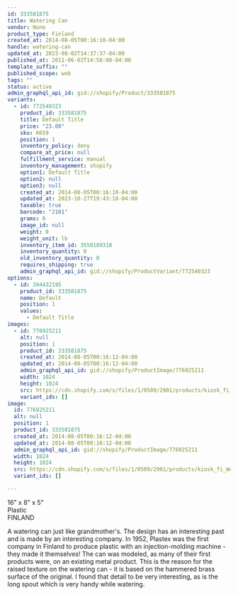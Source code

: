 ```yaml
---
id: 333581875
title: Watering Can
vendor: None
product_type: Finland
created_at: 2014-08-05T00:16:10-04:00
handle: watering-can
updated_at: 2023-08-02T14:37:37-04:00
published_at: 2011-06-02T14:58:00-04:00
template_suffix: ""
published_scope: web
tags: ""
status: active
admin_graphql_api_id: gid://shopify/Product/333581875
variants:
  - id: 772540323
    product_id: 333581875
    title: Default Title
    price: "23.00"
    sku: K659
    position: 1
    inventory_policy: deny
    compare_at_price: null
    fulfillment_service: manual
    inventory_management: shopify
    option1: Default Title
    option2: null
    option3: null
    created_at: 2014-08-05T00:16:10-04:00
    updated_at: 2023-10-27T19:43:18-04:00
    taxable: true
    barcode: "2101"
    grams: 0
    image_id: null
    weight: 0
    weight_unit: lb
    inventory_item_id: 3550189318
    inventory_quantity: 0
    old_inventory_quantity: 0
    requires_shipping: true
    admin_graphql_api_id: gid://shopify/ProductVariant/772540323
options:
  - id: 394432195
    product_id: 333581875
    name: Default
    position: 1
    values:
      - Default Title
images:
  - id: 776925211
    alt: null
    position: 1
    product_id: 333581875
    created_at: 2014-08-05T00:16:12-04:00
    updated_at: 2014-08-05T00:16:12-04:00
    admin_graphql_api_id: gid://shopify/ProductImage/776925211
    width: 1024
    height: 1024
    src: https://cdn.shopify.com/s/files/1/0589/2901/products/kiosk_fi_WATERINGCAN.jpeg?v=1407212172
    variant_ids: []
image:
  id: 776925211
  alt: null
  position: 1
  product_id: 333581875
  created_at: 2014-08-05T00:16:12-04:00
  updated_at: 2014-08-05T00:16:12-04:00
  admin_graphql_api_id: gid://shopify/ProductImage/776925211
  width: 1024
  height: 1024
  src: https://cdn.shopify.com/s/files/1/0589/2901/products/kiosk_fi_WATERINGCAN.jpeg?v=1407212172
  variant_ids: []

---
```


16" x 8" x 5"  
Plastic  
FINLAND

A watering can just like grandmother's. The design has an interesting past and is made by an interesting company. In 1952, Plastex was the first company in Finland to produce plastic with an injection-molding machine - they made it themselves! The can was modeled, as many of their first products were, on an existing metal product. This is the reason for the raised texture on the watering can - it is based on the hammered brass surface of the original. I found that detail to be very interesting, as is the long spout which is very handy while watering.